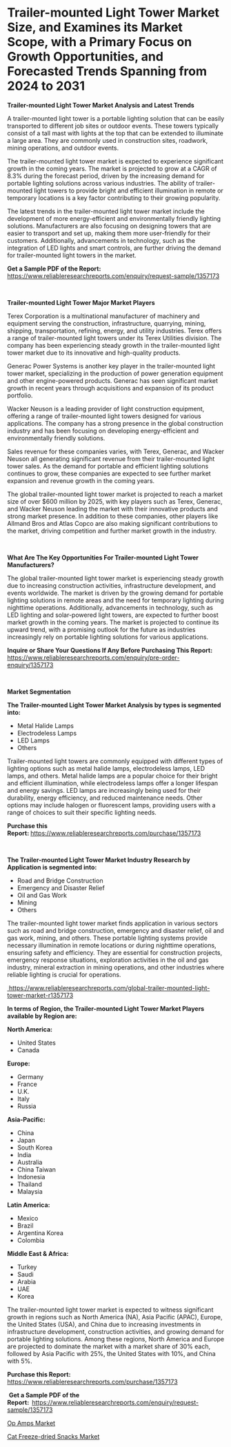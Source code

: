 <p><h1>Trailer-mounted Light Tower Market Size, and Examines its Market Scope, with a Primary Focus on Growth Opportunities, and Forecasted Trends Spanning from 2024 to 2031</h1></p><p><strong>Trailer-mounted Light Tower Market Analysis and Latest Trends</strong></p>
<p><p>A trailer-mounted light tower is a portable lighting solution that can be easily transported to different job sites or outdoor events. These towers typically consist of a tall mast with lights at the top that can be extended to illuminate a large area. They are commonly used in construction sites, roadwork, mining operations, and outdoor events.</p><p>The trailer-mounted light tower market is expected to experience significant growth in the coming years. The market is projected to grow at a CAGR of 8.3% during the forecast period, driven by the increasing demand for portable lighting solutions across various industries. The ability of trailer-mounted light towers to provide bright and efficient illumination in remote or temporary locations is a key factor contributing to their growing popularity.</p><p>The latest trends in the trailer-mounted light tower market include the development of more energy-efficient and environmentally friendly lighting solutions. Manufacturers are also focusing on designing towers that are easier to transport and set up, making them more user-friendly for their customers. Additionally, advancements in technology, such as the integration of LED lights and smart controls, are further driving the demand for trailer-mounted light towers in the market.</p></p>
<p><strong>Get a Sample PDF of the Report:&nbsp;</strong> <a href="https://www.reliableresearchreports.com/enquiry/request-sample/1357173">https://www.reliableresearchreports.com/enquiry/request-sample/1357173</a></p>
<p>&nbsp;</p>
<p><strong>Trailer-mounted Light Tower Major Market Players</strong></p>
<p><p>Terex Corporation is a multinational manufacturer of machinery and equipment serving the construction, infrastructure, quarrying, mining, shipping, transportation, refining, energy, and utility industries. Terex offers a range of trailer-mounted light towers under its Terex Utilities division. The company has been experiencing steady growth in the trailer-mounted light tower market due to its innovative and high-quality products.</p><p>Generac Power Systems is another key player in the trailer-mounted light tower market, specializing in the production of power generation equipment and other engine-powered products. Generac has seen significant market growth in recent years through acquisitions and expansion of its product portfolio.</p><p>Wacker Neuson is a leading provider of light construction equipment, offering a range of trailer-mounted light towers designed for various applications. The company has a strong presence in the global construction industry and has been focusing on developing energy-efficient and environmentally friendly solutions.</p><p>Sales revenue for these companies varies, with Terex, Generac, and Wacker Neuson all generating significant revenue from their trailer-mounted light tower sales. As the demand for portable and efficient lighting solutions continues to grow, these companies are expected to see further market expansion and revenue growth in the coming years.</p><p>The global trailer-mounted light tower market is projected to reach a market size of over $600 million by 2025, with key players such as Terex, Generac, and Wacker Neuson leading the market with their innovative products and strong market presence. In addition to these companies, other players like Allmand Bros and Atlas Copco are also making significant contributions to the market, driving competition and further market growth in the industry.</p></p>
<p>&nbsp;</p>
<p><strong>What Are The Key Opportunities For Trailer-mounted Light Tower Manufacturers?</strong></p>
<p><p>The global trailer-mounted light tower market is experiencing steady growth due to increasing construction activities, infrastructure development, and events worldwide. The market is driven by the growing demand for portable lighting solutions in remote areas and the need for temporary lighting during nighttime operations. Additionally, advancements in technology, such as LED lighting and solar-powered light towers, are expected to further boost market growth in the coming years. The market is projected to continue its upward trend, with a promising outlook for the future as industries increasingly rely on portable lighting solutions for various applications.</p></p>
<p><strong>Inquire or Share Your Questions If Any Before Purchasing This Report:</strong> <a href="https://www.reliableresearchreports.com/enquiry/pre-order-enquiry/1357173">https://www.reliableresearchreports.com/enquiry/pre-order-enquiry/1357173</a></p>
<p>&nbsp;</p>
<p><strong>Market Segmentation</strong></p>
<p><strong>The Trailer-mounted Light Tower Market Analysis by types is segmented into:</strong></p>
<p><ul><li>Metal Halide Lamps</li><li>Electrodeless Lamps</li><li>LED Lamps</li><li>Others</li></ul></p>
<p><p>Trailer-mounted light towers are commonly equipped with different types of lighting options such as metal halide lamps, electrodeless lamps, LED lamps, and others. Metal halide lamps are a popular choice for their bright and efficient illumination, while electrodeless lamps offer a longer lifespan and energy savings. LED lamps are increasingly being used for their durability, energy efficiency, and reduced maintenance needs. Other options may include halogen or fluorescent lamps, providing users with a range of choices to suit their specific lighting needs.</p></p>
<p><strong>Purchase this Report:&nbsp;</strong><a href="https://www.reliableresearchreports.com/purchase/1357173">https://www.reliableresearchreports.com/purchase/1357173</a></p>
<p>&nbsp;</p>
<p><strong>The Trailer-mounted Light Tower Market Industry Research by Application is segmented into:</strong></p>
<p><ul><li>Road and Bridge Construction</li><li>Emergency and Disaster Relief</li><li>Oil and Gas Work</li><li>Mining</li><li>Others</li></ul></p>
<p><p>The trailer-mounted light tower market finds application in various sectors such as road and bridge construction, emergency and disaster relief, oil and gas work, mining, and others. These portable lighting systems provide necessary illumination in remote locations or during nighttime operations, ensuring safety and efficiency. They are essential for construction projects, emergency response situations, exploration activities in the oil and gas industry, mineral extraction in mining operations, and other industries where reliable lighting is crucial for operations.</p></p>
<p><a href="https://www.reliableresearchreports.com/global-trailer-mounted-light-tower-market-r1357173">&nbsp;https://www.reliableresearchreports.com/global-trailer-mounted-light-tower-market-r1357173</a></p>
<p><strong>In terms of Region, the Trailer-mounted Light Tower Market Players available by Region are:</strong></p>
<p>
    <p> <strong> North America: </strong>
        <ul>
            <li>United States</li>
            <li>Canada</li>
        </ul>
        </p> 
    <p> <strong> Europe: </strong>
        <ul>
            <li>Germany</li>
            <li>France</li>
            <li>U.K.</li>
            <li>Italy</li>
            <li>Russia</li>
        </ul>
        </p> 
    <p> <strong> Asia-Pacific: </strong>
        <ul>
            <li>China</li>
            <li>Japan</li>
            <li>South Korea</li>
            <li>India</li>
            <li>Australia</li>
            <li>China Taiwan</li>
            <li>Indonesia</li>
            <li>Thailand</li>
            <li>Malaysia</li>
        </ul>
        </p> 
    <p> <strong> Latin America: </strong>
        <ul>
            <li>Mexico</li>
            <li>Brazil</li>
            <li>Argentina Korea</li>
            <li>Colombia</li>
        </ul>
        </p> 
    <p> <strong> Middle East & Africa: </strong>
        <ul>
            <li>Turkey</li>
            <li>Saudi</li>
            <li>Arabia</li>
            <li>UAE</li>
            <li>Korea</li>
        </ul>
    </p>
    </p>
<p><p>The trailer-mounted light tower market is expected to witness significant growth in regions such as North America (NA), Asia Pacific (APAC), Europe, the United States (USA), and China due to increasing investments in infrastructure development, construction activities, and growing demand for portable lighting solutions. Among these regions, North America and Europe are projected to dominate the market with a market share of 30% each, followed by Asia Pacific with 25%, the United States with 10%, and China with 5%.</p></p>
<p><strong>Purchase this Report: </strong><a href="https://www.reliableresearchreports.com/purchase/1357173">https://www.reliableresearchreports.com/purchase/1357173</a></p>
<p>&nbsp;<strong>Get a Sample PDF of the Report:&nbsp;&nbsp;</strong><a href="https://www.reliableresearchreports.com/enquiry/request-sample/1357173">https://www.reliableresearchreports.com/enquiry/request-sample/1357173</a></p>
<p><strong></strong></p>
<p><p><a href="https://issuu.com/reportprime-2/docs/op-amps-market-size-2030.pptx">Op Amps Market</a></p><p><a href="https://github.com/polesdua1/Market-Research-Report-List-1/blob/main/cat-freeze-dried-snacks-market.md">Cat Freeze-dried Snacks Market</a></p></p>
